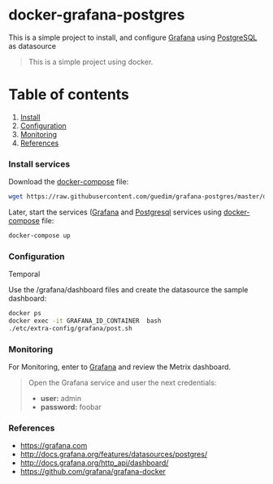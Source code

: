 # docker-grafana-postgres

This is a simple project to install, and configure [Grafana](http://grafana.com) using [PostgreSQL](https://www.postgresql.org) as datasource

> This is a simple project using docker.

# Table of contents
1. [Install](#install)
2. [Configuration](#configuration)
3. [Monitoring](#monitoring)
4. [References](#references)


### Install services<a name="install"></a>

Download the [docker-compose](https://docs.docker.com/compose/) file:

```sh
wget https://raw.githubusercontent.com/guedim/grafana-postgres/master/docker-compose.yml
```

Later, start the services ([Grafana](http://grafana.com) and [Postgresql](https://www.postgresql.org) services using [docker-compose](https://docs.docker.com/compose/) file:
```sh
docker-compose up
```

### Configuration<a name="configuration"></a>

Temporal

Use the /grafana/dashboard files and create the datasource the sample dashboard:

```sh
docker ps
docker exec -it GRAFANA_ID_CONTAINER  bash
./etc/extra-config/grafana/post.sh
```


### Monitoring<a name="monitoring"></a>

For Monitoring, enter to [Grafana](http://grafana.com) and review the Metrix dashboard.

> Open the Grafana service and user the next credentials: 
>  - **user:** admin
>  - **password:** foobar


### References<a name="references"></a>

* https://grafana.com
* http://docs.grafana.org/features/datasources/postgres/
* http://docs.grafana.org/http_api/dashboard/
* https://github.com/grafana/grafana-docker
